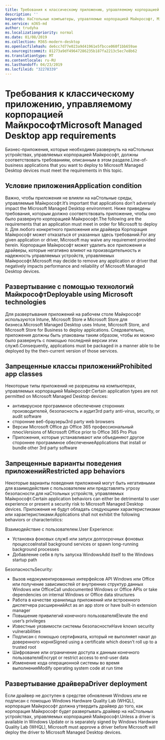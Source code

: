 ```yaml
---
title: Требования к классическому приложению, управляемому корпорацией Майкрософт
description: ''
keywords: НаСтольные компьютеры, управляемые корпорацией Майкрософт, Microsoft 365, служба, документация
ms.service: m365-md
author: trudyha
ms.localizationpriority: normal
ms.date: 01/08/2019
ms.collection: M365-modern-desktop
ms.openlocfilehash: de6cc7d77e023a9d41961e5fbcce060f1bb659ae
ms.sourcegitcommit: 81273a9df49647286235b187fa2213c5ec7e8b62
ms.translationtype: MT
ms.contentlocale: ru-RU
ms.lasthandoff: 04/23/2019
ms.locfileid: "32278339"
---
```

# <a name="microsoft-managed-desktop-app-requirements"></a><span data-ttu-id="fc90a-103">Требования к классическому приложению, управляемому корпорацией Майкрософт</span><span class="sxs-lookup"><span data-stu-id="fc90a-103">Microsoft Managed Desktop app requirements</span></span>

<!--This topic is the target for aka.ms/app-req. This is aka link is used from EA agreeement for MMD. do not delete.-->

<!--Application addendum -->
 
<span data-ttu-id="fc90a-104">Бизнес-приложения, которые необходимо развернуть на наСтольных устройствах, управляемых корпорацией Майкрософт, должны соответствовать требованиям, описанным в этом разделе.</span><span class="sxs-lookup"><span data-stu-id="fc90a-104">Line-of-business applications that you want to deploy to Microsoft Managed Desktop devices must meet the requirements in this topic.</span></span> 

## <a name="application-condition"></a><span data-ttu-id="fc90a-105">Условие приложения</span><span class="sxs-lookup"><span data-stu-id="fc90a-105">Application condition</span></span>

<span data-ttu-id="fc90a-106">Важно, чтобы приложения не влияли на наСтольные среды, управляемые Майкрософт.</span><span class="sxs-lookup"><span data-stu-id="fc90a-106">It’s important that applications don’t adversely impact the Microsoft Managed Desktop environment.</span></span> <span data-ttu-id="fc90a-107">Ниже приведены требования, которым должно соответствовать приложение, чтобы оно было развернуто корпорацией Майкрософт.</span><span class="sxs-lookup"><span data-stu-id="fc90a-107">The following are the requirements that an application must meet in order for Microsoft to deploy it.</span></span> <span data-ttu-id="fc90a-108">Для любого конкретного приложения или драйвера Корпорация Майкрософт может отказаться от указанных здесь требований.</span><span class="sxs-lookup"><span data-stu-id="fc90a-108">For any given application or driver, Microsoft may waive any requirement provided herein.</span></span> <span data-ttu-id="fc90a-109">Корпорация Майкрософт может удалить все приложения и драйверы, которые негативно влияют на производительность и надежность управляемых устройств, управляемых Майкрософт.</span><span class="sxs-lookup"><span data-stu-id="fc90a-109">Microsoft may decide to remove any application or driver that negatively impacts performance and reliability of Microsoft Managed Desktop devices.</span></span>

## <a name="deployable-using-microsoft-technologies"></a><span data-ttu-id="fc90a-110">Развертывание с помощью технологий Майкрософт</span><span class="sxs-lookup"><span data-stu-id="fc90a-110">Deployable using Microsoft technologies</span></span>

<span data-ttu-id="fc90a-111">Для развертывания приложений на рабочем столе Майкрософт используются Intune, Microsoft Store и Microsoft Store для бизнеса.</span><span class="sxs-lookup"><span data-stu-id="fc90a-111">Microsoft Managed Desktop uses Intune,  Microsoft Store, and  Microsoft Store for Business to deploy applications.</span></span> <span data-ttu-id="fc90a-112">Следовательно, приложения должны быть упакованы таким образом, чтобы их можно было развернуть с помощью последней версии этих служб.</span><span class="sxs-lookup"><span data-stu-id="fc90a-112">Consequently, applications must be packaged in a manner able to be deployed by the then-current version of those services.</span></span>

## <a name="prohibited-app-classes"></a><span data-ttu-id="fc90a-113">Запрещенные классы приложений</span><span class="sxs-lookup"><span data-stu-id="fc90a-113">Prohibited app classes</span></span>

<span data-ttu-id="fc90a-114">Некоторые типы приложений не разрешены на компьютерах, управляемых корпорацией Майкрософт:</span><span class="sxs-lookup"><span data-stu-id="fc90a-114">Certain application types are not permitted on Microsoft Managed Desktop devices:</span></span>
- <span data-ttu-id="fc90a-115">антивирусное программное обеспечение сторонних производителей, безопасность и аудит</span><span class="sxs-lookup"><span data-stu-id="fc90a-115">3rd party anti-virus, security, or audit software</span></span>
- <span data-ttu-id="fc90a-116">сторонние веб-браузеры</span><span class="sxs-lookup"><span data-stu-id="fc90a-116">3rd party web browsers</span></span>
- <span data-ttu-id="fc90a-117">Версии Microsoft Office до Office 365 профессиональный плюс</span><span class="sxs-lookup"><span data-stu-id="fc90a-117">Versions of Microsoft Office prior to Office 365 Pro Plus</span></span>
- <span data-ttu-id="fc90a-118">Приложения, которые устанавливают или объединяют другое стороннее программное обеспечение</span><span class="sxs-lookup"><span data-stu-id="fc90a-118">Applications that install or bundle other 3rd party software</span></span>

## <a name="restricted-app-behaviors"></a><span data-ttu-id="fc90a-119">Запрещенные варианты поведения приложений</span><span class="sxs-lookup"><span data-stu-id="fc90a-119">Restricted app behaviors</span></span>

<span data-ttu-id="fc90a-120">Некоторые варианты поведения приложений могут быть негативными для взаимодействия с пользователем или представлять угрозу безопасности для наСтольных устройств, управляемых Майкрософт.</span><span class="sxs-lookup"><span data-stu-id="fc90a-120">Certain application behaviors can either be detrimental to user experience or present a security risk to Microsoft Managed Desktop devices.</span></span> <span data-ttu-id="fc90a-121">Приложения не будут обладать следующими характеристиками или характеристиками:</span><span class="sxs-lookup"><span data-stu-id="fc90a-121">Applications shall not exhibit the following behaviors or characteristics:</span></span> 

<span data-ttu-id="fc90a-122">Взаимодействие с пользователем.</span><span class="sxs-lookup"><span data-stu-id="fc90a-122">User Experience:</span></span>
- <span data-ttu-id="fc90a-123">Установка фоновых служб или запуск долгосрочных фоновых процессов</span><span class="sxs-lookup"><span data-stu-id="fc90a-123">Install background services or spawn long-running background processes</span></span>
- <span data-ttu-id="fc90a-124">Добавление себя в путь запуска Windows</span><span class="sxs-lookup"><span data-stu-id="fc90a-124">Add itself to the Windows startup path</span></span>

<span data-ttu-id="fc90a-125">Безопасность</span><span class="sxs-lookup"><span data-stu-id="fc90a-125">Security:</span></span>
- <span data-ttu-id="fc90a-126">Вызов недокументированных интерфейсов API Windows или Office или получение зависимостей от внутренних структур данных Windows или Office</span><span class="sxs-lookup"><span data-stu-id="fc90a-126">Call undocumented Windows or Office APIs or take dependencies on internal Windows or Office data structures</span></span>
- <span data-ttu-id="fc90a-127">Работа в качестве хранилища приложений или встроенного диспетчера расширений</span><span class="sxs-lookup"><span data-stu-id="fc90a-127">Act as an app store or have built-in extension manager</span></span>
- <span data-ttu-id="fc90a-128">Повышение привилегий конечного пользователя</span><span class="sxs-lookup"><span data-stu-id="fc90a-128">Elevate the end user’s privileges</span></span>
- <span data-ttu-id="fc90a-129">Известные уязвимости системы безопасности</span><span class="sxs-lookup"><span data-stu-id="fc90a-129">Have known security vulnerabilities</span></span>
- <span data-ttu-id="fc90a-130">Подписан с помощью сертификата, который не выполняет накат до доверенного корня</span><span class="sxs-lookup"><span data-stu-id="fc90a-130">Signed using a certificate which doesn’t roll up to a trusted root</span></span>
- <span data-ttu-id="fc90a-131">Шифрование или ограничение доступа к данным конечного пользователя</span><span class="sxs-lookup"><span data-stu-id="fc90a-131">Encrypt or restrict access to end-user data</span></span>
- <span data-ttu-id="fc90a-132">Изменение кода операционной системы во время выполнения</span><span class="sxs-lookup"><span data-stu-id="fc90a-132">Modify operating system code at run time</span></span>

## <a name="driver-deployment"></a><span data-ttu-id="fc90a-133">Развертывание драйвера</span><span class="sxs-lookup"><span data-stu-id="fc90a-133">Driver deployment</span></span>

<span data-ttu-id="fc90a-134">Если драйвер не доступен в средстве обновления Windows или не подписан с помощью Windows Hardware Quality Lab (WHQL), корпорация Майкрософт должна утвердить драйвер до того, как корпорация Майкрософт будет развертывать драйвер на наСтольных устройствах, управляемых корпорацией Майкрософт.</span><span class="sxs-lookup"><span data-stu-id="fc90a-134">Unless a driver is available in Windows Update or is separately signed by Windows Hardware Quality Lab (WHQL), Microsoft must approve a driver before Microsoft will deploy the driver to Microsoft Managed Desktop devices.</span></span>
